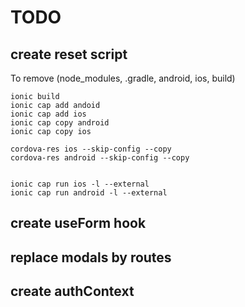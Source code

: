 # TODO

## create reset script

To remove (node_modules, .gradle, android, ios, build)

    ionic build
    ionic cap add andoid
    ionic cap add ios
    ionic cap copy android
    ionic cap copy ios

    cordova-res ios --skip-config --copy
    cordova-res android --skip-config --copy


    ionic cap run ios -l --external
    ionic cap run android -l --external

## create useForm hook

## replace modals by routes

## create authContext
